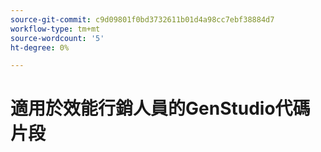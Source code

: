 ```yaml
---
source-git-commit: c9d09801f0bd3732611b01d4a98cc7ebf38884d7
workflow-type: tm+mt
source-wordcount: '5'
ht-degree: 0%

---
```

# 適用於效能行銷人員的GenStudio代碼片段
